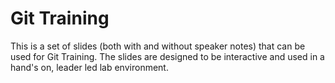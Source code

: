 # Git Training #

This is a set of slides (both with and without speaker notes) that can be used for Git Training. The slides are designed to be interactive and used in a hand's on, leader led lab environment.

